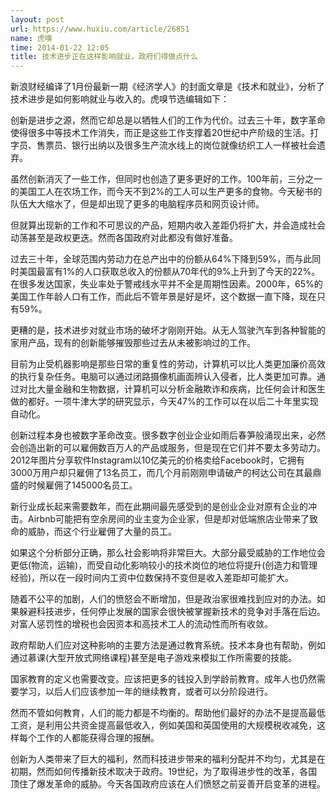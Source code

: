 ```yaml
---
layout: post
url: https://www.huxiu.com/article/26851
name: 虎嗅
time: 2014-01-22 12:05
title: 技术进步正在这样影响就业，政府们得做点什么
---
```

新浪财经编译了1月份最新一期《经济学人》的封面文章是《技术和就业》，分析了技术进步是如何影响就业与收入的。虎嗅节选编辑如下：

创新是进步之源，然而它却总是以牺牲人们的工作为代价。过去三十年，数字革命使得很多中等技术工作消失，而正是这些工作支撑着20世纪中产阶级的生活。打字员、售票员、银行出纳以及很多生产流水线上的岗位就像纺织工人一样被社会遗弃。

虽然创新消灭了一些工作，但同时也创造了更多更好的工作。100年前，三分之一的美国工人在农场工作，而今天不到2%的工人可以生产更多的食物。今天秘书的队伍大大缩水了，但是却出现了更多的电脑程序员和网页设计师。

但就算出现新的工作和不可思议的产品，短期内收入差距仍将扩大，并会造成社会动荡甚至是政权更迭。然而各国政府对此都没有做好准备。

过去三十年，全球范围内劳动力在总产出中的份额从64%下降到59%，而与此同时美国最富有1%的人口获取总收入的份额从70年代的9%上升到了今天的22%。在很多发达国家，失业率处于警戒线水平并不全是周期性因素。2000年，65%的美国工作年龄人口有工作，而此后不管年景是好是坏，这个数据一直下降，现在只有59%。

更糟的是，技术进步对就业市场的破坏才刚刚开始。从无人驾驶汽车到各种智能的家用产品，现有的创新能够摧毁那些过去从未被影响过的工作。

目前为止受机器影响是那些日常的重复性的劳动，计算机可以比人类更加廉价高效的执行复杂任务。电脑可以通过闭路摄像机画面辨认入侵者，比人类更加可靠。通过对比大量金融和生物数据，计算机可以分析金融欺诈和疾病，比任何会计和医生做的都好。一项牛津大学的研究显示，今天47%的工作可以在以后二十年里实现自动化。

创新过程本身也被数字革命改变。很多数字创业企业如雨后春笋般涌现出来，必然会创造出新的可以雇佣数百万人的产品或服务，但是现在它们并不要太多劳动力。2012年图片分享软件Instagram以10亿美元的价格卖给Facebook时，它拥有3000万用户却只雇佣了13名员工，而几个月前刚刚申请破产的柯达公司在其最鼎盛的时候雇佣了145000名员工。

新行业成长起来需要数年，而在此期间最先感受到的是创业企业对原有企业的冲击。Airbnb可能把有空余房间的业主变为企业家，但是却对低端旅店业带来了致命的威胁，而这个行业雇佣了大量的员工。

如果这个分析部分正确，那么社会影响将非常巨大。大部分最受威胁的工作地位会更低(物流，运输)，而受自动化影响较小的技术岗位的地位将提升(创造力和管理经验)，所以在一段时间内工资中位数保持不变但是收入差距却可能扩大。

随着不公平的加剧，人们的愤怒会不断增加，但是政治家很难找到应对的办法。如果躲避科技进步，任何停止发展的国家会很快被掌握新技术的竞争对手落在后边。对富人惩罚性的增税也会因资本和高技术工人的流动性而所有收敛。

政府帮助人们应对这种影响的主要方法是通过教育系统。技术本身也有帮助，例如通过慕课(大型开放式网络课程)甚至是电子游戏来模拟工作所需要的技能。

国家教育的定义也需要改变。应该把更多的钱投入到学龄前教育。成年人也仍然需要学习，以后人们应该参加一年的继续教育，或者可以分阶段进行。

然而不管如何教育，人们的能力都是不均衡的。帮助他们最好的办法不是提高最低工资，是利用公共资金提高最低收入，例如美国和英国使用的大规模税收减免，这样每个工作的人都能获得合理的报酬。

创新为人类带来了巨大的福利，然而科技进步带来的福利分配并不均匀，尤其是在初期，然而如何传播新技术取决于政府。19世纪，为了取得进步性的改革，各国顶住了爆发革命的威胁。今天各国政府应该在人们愤怒之前妥善开启变革的进程。

